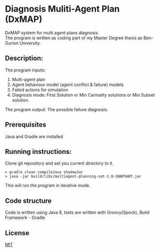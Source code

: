 # Diagnosis Muliti-Agent Plan (DxMAP)

DxMAP system for multi agent plans diagnosis.\
The program is written as coding part of my Master Degree thesis as Ben-Gurion University.

## Description:
The program inputs:
1. Multi-agent plan
1. Agent behaviour model (agent conflict & failure) models
1. Failed actions for simulation
1. Diagnosis mode: First Solution or Min Carinality solutions or Min Subset solution.

The program output:
The possible failure diagnosis.

## Prerequisites
Java and Gradle are installed


## Running instructions:
Clone git repository and set you current directory to it.

```
> gradle clean compileJava shadowJar
> java -jar build/libs/multiagent-planning-sat-1.0-SNAPSHOT.jar
```
This will run the program in iterative mode.

## Code structure
Code is written using Java 8, tests are written with Groovy(Spock), Build Framework - Gradle 


## License
[MIT](https://choosealicense.com/licenses/mit/)
